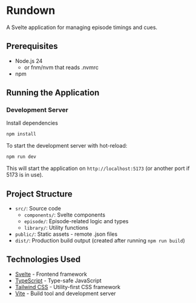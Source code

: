 # Rundown

A Svelte application for managing episode timings and cues.

## Prerequisites

- Node.js 24
  - or fnm/nvm that reads .nvmrc
- npm

## Running the Application
### Development Server

Install dependencies
```bash
npm install
```

To start the development server with hot-reload:

```bash
npm run dev
```

This will start the application on `http://localhost:5173` (or another port if 5173 is in use).

## Project Structure

- `src/`: Source code
  - `components/`: Svelte components
  - `episode/`: Episode-related logic and types
  - `library/`: Utility functions
- `public/`: Static assets - remote .json files
- `dist/`: Production build output (created after running `npm run build`)

## Technologies Used

- [Svelte](https://svelte.dev/) - Frontend framework
- [TypeScript](https://www.typescriptlang.org/) - Type-safe JavaScript
- [Tailwind CSS](https://tailwindcss.com/) - Utility-first CSS framework
- [Vite](https://vitejs.dev/) - Build tool and development server
